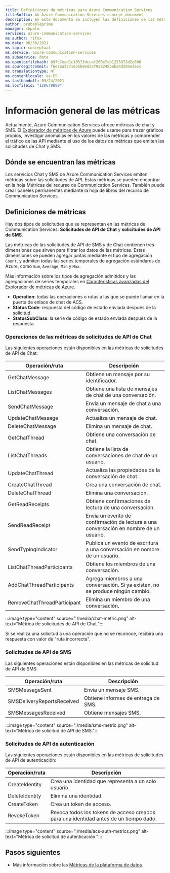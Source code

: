 ```yaml
---
title: Definiciones de métricas para Azure Communication Services
titleSuffix: An Azure Communication Services concept document
description: En este documento se incluyen las definiciones de las métricas disponibles en Azure Portal.
author: probableprime
manager: chpalm
services: azure-communication-services
ms.author: rifox
ms.date: 06/30/2021
ms.topic: conceptual
ms.service: azure-communication-services
ms.subservice: data
ms.openlocfilehash: b97c7ead1c10573dccaf260e7ab1225872d2e898
ms.sourcegitcommit: f6e2ea5571e35b9ed3a79a22485eba4d20ae36cc
ms.translationtype: HT
ms.contentlocale: es-ES
ms.lasthandoff: 09/24/2021
ms.locfileid: "128679889"
---
```

# <a name="metrics-overview"></a>Información general de las métricas

Actualmente, Azure Communication Services ofrece métricas de chat y SMS. El [Explorador de métricas de Azure](../../azure-monitor/essentials/metrics-getting-started.md) puede usarse para trazar gráficos propios, investigar anomalías en los valores de las métricas y comprender el tráfico de las API mediante el uso de los datos de métricas que emiten las solicitudes de Chat y SMS.

## <a name="where-to-find-metrics"></a>Dónde se encuentran las métricas

Los servicios Chat y SMS de Azure Communication Services emiten métricas sobre las solicitudes de API. Estas métricas se pueden encontrar en la hoja Métricas del recurso de Communication Services. También puede crear paneles permanentes mediante la hoja de libros del recurso de Communication Services.

## <a name="metric-definitions"></a>Definiciones de métricas

Hay dos tipos de solicitudes que se representan en las métricas de Communication Services: **Solicitudes de API de Chat** y **solicitudes de API de SMS**.

Las métricas de las solicitudes de API de SMS y de Chat contienen tres dimensiones que sirven para filtrar los datos de las métricas. Estas dimensiones se pueden agregar juntas mediante el tipo de agregación `Count`, y admiten todas las series temporales de agregación estándares de Azure, como `Sum`, `Average`, `Min` y `Max`.

Más información sobre los tipos de agregación admitidos y las agregaciones de series temporales en [Características avanzadas del Explorador de métricas de Azure](../../azure-monitor/essentials/metrics-charts.md#aggregation).

- **Operation**: todas las operaciones o rutas a las que se puede llamar en la puerta de enlace de chat de ACS.
- **Status Code**: respuesta del código de estado enviada después de la solicitud.
- **StatusSubClass**: la serie de código de estado enviada después de la respuesta. 


### <a name="chat-api-request-metric-operations"></a>Operaciones de las métricas de solicitudes de API de Chat

Las siguientes operaciones están disponibles en las métricas de solicitudes de API de Chat:

| Operación/ruta    | Descripción                                                                                    |
| -------------------- | ---------------------------------------------------------------------------------------------- |
| GetChatMessage       | Obtiene un mensaje por su identificador. |
| ListChatMessages     | Obtiene una lista de mensajes de chat de una conversación. |
| SendChatMessage      | Envía un mensaje de chat a una conversación. |
| UpdateChatMessage    | Actualiza un mensaje de chat. |
| DeleteChatMessage    | Elimina un mensaje de chat. |
| GetChatThread        | Obtiene una conversación de chat. |
| ListChatThreads      | Obtiene la lista de conversaciones de chat de un usuario. |
| UpdateChatThread     | Actualiza las propiedades de la conversación de chat. |
| CreateChatThread     | Crea una conversación de chat. |
| DeleteChatThread     | Elimina una conversación. |
| GetReadReceipts      | Obtiene confirmaciones de lectura de una conversación. |
| SendReadReceipt      | Envía un evento de confirmación de lectura a una conversación en nombre de un usuario. |
| SendTypingIndicator           | Publica un evento de escritura a una conversación en nombre de un usuario. |
| ListChatThreadParticipants    | Obtiene los miembros de una conversación. |
| AddChatThreadParticipants     | Agrega miembros a una conversación. Si ya existen, no se produce ningún cambio. |
| RemoveChatThreadParticipant   | Elimina un miembro de una conversación. |

:::image type="content" source="./media/chat-metric.png" alt-text="Métrica de solicitudes de API de Chat.":::

Si se realiza una solicitud a una operación que no se reconoce, recibirá una respuesta con valor de "ruta incorrecta".

### <a name="sms-api-requests"></a>Solicitudes de API de SMS

Las siguientes operaciones están disponibles en las métricas de solicitud de API de SMS:

| Operación/ruta    | Descripción                                                                                    |
| -------------------- | ---------------------------------------------------------------------------------------------- |
| SMSMessageSent       | Envía un mensaje SMS. |
| SMSDeliveryReportsReceived     | Obtiene informes de entrega de SMS. |
| SMSMessagesReceived      | Obtiene mensajes SMS. |


:::image type="content" source="./media/sms-metric.png" alt-text="Métrica de solicitud de API de SMS.":::

### <a name="authentication-api-requests"></a>Solicitudes de API de autenticación

Las siguientes operaciones están disponibles en las métricas de solicitudes de API de autenticación:

| Operación/ruta    | Descripción                                                                                    |
| -------------------- | ---------------------------------------------------------------------------------------------- |
| CreateIdentity       | Crea una identidad que representa a un solo usuario. |
| DeleteIdentity       | Elimina una identidad. |
| CreateToken          | Crea un token de acceso. |
| RevokeToken          | Revoca todos los tokens de acceso creados para una identidad antes de un tiempo dado. |

:::image type="content" source="./media/acs-auth-metrics.png" alt-text="Métrica de solicitud de autenticación.":::

## <a name="next-steps"></a>Pasos siguientes

- Más información sobre las [Métricas de la plataforma de datos](../../azure-monitor/essentials/data-platform-metrics.md).
